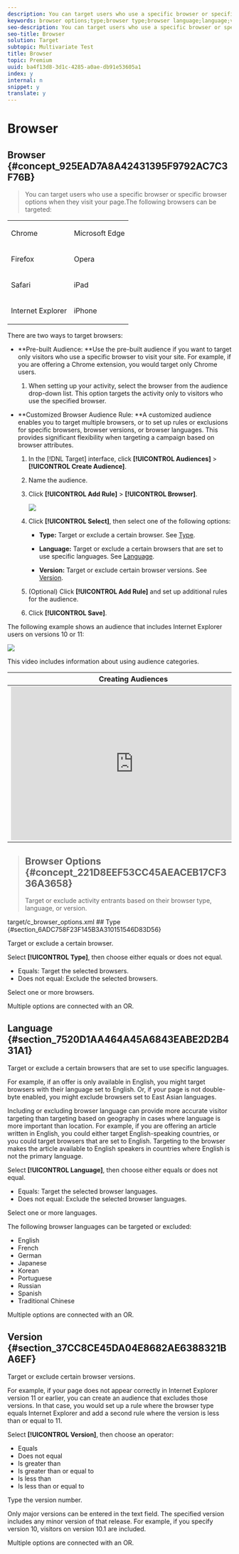 ```yaml
---
description: You can target users who use a specific browser or specific browser options when they visit your page.
keywords: browser options;type;browser type;browser language;language;version;browser version
seo-description: You can target users who use a specific browser or specific browser options when they visit your page.
seo-title: Browser
solution: Target
subtopic: Multivariate Test
title: Browser
topic: Premium
uuid: ba4f13d8-3d1c-4285-a0ae-db91e53605a1
index: y
internal: n
snippet: y
translate: y
---
```


# Browser

## Browser {#concept_925EAD7A8A42431395F9792AC7C3F76B}
>You can target users who use a specific browser or specific browser options when they visit your page.The following browsers can be targeted: 



<table id="table_71E18114B6E2469C836D9A8067BFA811"> 
 <tbody> 
  <tr> 
   <td colname="col1"> <p>Chrome </p> </td> 
   <td colname="col2"> <p>Microsoft Edge </p> </td> 
  </tr> 
  <tr> 
   <td colname="col1"> <p>Firefox </p> </td> 
   <td colname="col2"> <p>Opera </p> </td> 
  </tr> 
  <tr> 
   <td colname="col1"> <p>Safari </p> </td> 
   <td colname="col2"> <p>iPad </p> </td> 
  </tr> 
  <tr> 
   <td colname="col1"> <p>Internet Explorer </p> </td> 
   <td colname="col2"> <p>iPhone </p> </td> 
  </tr> 
 </tbody> 
</table>

There are two ways to target browsers: 

* **Pre-built Audience: **Use the pre-built audience if you want to target only visitors who use a specific browser to visit your site. For example, if you are offering a Chrome extension, you would target only Chrome users. 


    1. When setting up your activity, select the browser from the audience drop-down list. This option targets the activity only to visitors who use the specified browser. 



* **Customized Browser Audience Rule: **A customized audience enables you to target multiple browsers, or to set up rules or exclusions for specific browsers, browser versions, or browser languages. This provides significant flexibility when targeting a campaign based on browser attributes. 


    1. In the [!DNL  Target] interface, click **[!UICONTROL  Audiences]** > **[!UICONTROL  Create Audience]**. 

    1. Name the audience. 

    1. Click **[!UICONTROL  Add Rule]** > **[!UICONTROL  Browser]**. 

       ![](assets/target_browser.png) 

    1. Click **[!UICONTROL  Select]**, then select one of the following options: 

    
        * **Type:** Target or exclude a certain browser. See [ Type](../../../c_target/c_audiences/c_target_rules/c_browser.md#section_6ADC758F23F145B3A310151546D83D56). 

        * **Language:** Target or exclude a certain browsers that are set to use specific languages. See [ Language](../../../c_target/c_audiences/c_target_rules/c_browser.md#section_7520D1AA464A45A6843EABE2D2B431A1). 

        * **Version:** Target or exclude certain browser versions. See [ Version](../../../c_target/c_audiences/c_target_rules/c_browser.md#section_37CC8CE45DA04E8682AE6388321BA6EF). 



    1. (Optional) Click **[!UICONTROL  Add Rule]** and set up additional rules for the audience. 

    1. Click **[!UICONTROL  Save]**. 



The following example shows an audience that includes Internet Explorer users on versions 10 or 11: 

![](assets/target_exclude_ie.png) 

This video includes information about using audience categories. 

<table id="table_A3A70CC0C9F54131BB9F098B4DA8C9D6"> 
 <thead> 
  <tr> 
   <th class="entry" colspan="2"> Creating Audiences </th> 
   <th colname="col3" class="entry"> 9:58 </th> 
  </tr>
 </thead>
 <tbody> 
  <tr> 
   <td colspan="2"> 
    <div width="550" class="video-iframe"> 
     <iframe src="https://www.youtube.com/embed/wV9lVTSOxMk/" frameborder="0" webkitallowfullscreen="true" mozallowfullscreen="true" oallowfullscreen="true" msallowfullscreen="true" allowfullscreen="allowfullscreen" scrolling="no" width="550" height="345">https://www.youtube.com/embed/wV9lVTSOxMk/</iframe>
    </div> </td> 
   <td colname="col3"> <p> 
     <ul id="ul_FF4FEC7BC7A34461BAA54FBE18A8E63B"> 
      <li id="li_7D6D4CB2E771430F84D2B658F8611532">Create audiences </li> 
      <li id="li_8529CB01E80B4C89B74287882AE0DA9D">Define audience categories </li> 
     </ul> </p> </td> 
  </tr> 
 </tbody> 
</table>

>## Browser Options {#concept_221D8EEF53CC45AEACEB17CF336A3658}
>Target or exclude activity entrants based on their browser type, language, or version. 
<draft-comment otherprops="merge">
  target/c_browser_options.xml 
</draft-comment>
## Type {#section_6ADC758F23F145B3A310151546D83D56}

Target or exclude a certain browser. 

Select **[!UICONTROL  Type]**, then choose either equals or does not equal. 


* Equals: Target the selected browsers.
* Does not equal: Exclude the selected browsers.


Select one or more browsers. 

Multiple options are connected with an OR. 

## Language {#section_7520D1AA464A45A6843EABE2D2B431A1}

Target or exclude a certain browsers that are set to use specific languages. 

For example, if an offer is only available in English, you might target browsers with their language set to English. Or, if your page is not double-byte enabled, you might exclude browsers set to East Asian languages. 

Including or excluding browser language can provide more accurate visitor targeting than targeting based on geography in cases where language is more important than location. For example, if you are offering an article written in English, you could either target English-speaking countries, or you could target browsers that are set to English. Targeting to the browser makes the article available to English speakers in countries where English is not the primary language. 

Select **[!UICONTROL  Language]**, then choose either equals or does not equal. 
* Equals: Target the selected browser languages.
* Does not equal: Exclude the selected browser languages.


Select one or more languages. 

The following browser languages can be targeted or excluded: 


* English
* French
* German
* Japanese
* Korean
* Portuguese
* Russian
* Spanish
* Traditional Chinese


Multiple options are connected with an OR. 

## Version {#section_37CC8CE45DA04E8682AE6388321BA6EF}

Target or exclude certain browser versions. 

For example, if your page does not appear correctly in Internet Explorer version 11 or earlier, you can create an audience that excludes those versions. In that case, you would set up a rule where the browser type equals Internet Explorer and add a second rule where the version is less than or equal to 11. 

Select **[!UICONTROL  Version]**, then choose an operator: 


* Equals
* Does not equal
* Is greater than
* Is greater than or equal to
* Is less than
* Is less than or equal to


Type the version number. 

Only major versions can be entered in the text field. The specified version includes any minor version of that release. For example, if you specify version 10, visitors on version 10.1 are included. 

Multiple options are connected with an OR. 

